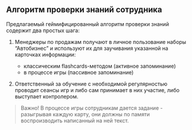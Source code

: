 ## Алгоритм проверки знаний сотрудника

Предлагаемый геймифицированный алгоритм проверки знаний содержит два простых шага:

1. Менеджеры по продажам получают в личное пользование наборы “Автобизнес” и используют их для заучивания указанной на карточках информации:

    - классическим flashcards-методом (активное запоминание)
    - в процессе игры (пассивное запоминание)

2. Ответственный за обучение с необходимой регулярностью проводит сеансы игр и либо сам принимает в них участие, либо выступает контролером. 
> Важно! В процессе игры сотрудникам дается задание - разыгрывая каждую карту, они должны по памяти воспроизводить написанный на ней текст.
